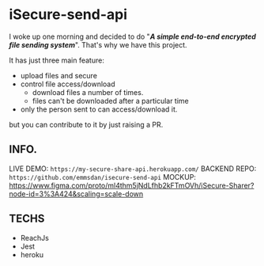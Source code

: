 # iSecure-send-api

I woke up one morning and decided to do "**_A simple end-to-end encrypted file sending system_**". That's why we have this project.

It has just three main feature:

- upload files and secure
- control file access/download
  - download files a number of times.
  - files can't be downloaded after a particular time
- only the person sent to can access/download it.

but you can contribute to it by just raising a PR.

## INFO.

LIVE DEMO: `https://my-secure-share-api.herokuapp.com/`
BACKEND REPO: `https://github.com/emmsdan/isecure-send-api`
MOCKUP: https://www.figma.com/proto/ml4thm5jNdLfhb2kFTmOVh/iSecure-Sharer?node-id=3%3A424&scaling=scale-down

## TECHS

- ReachJs
- Jest
- heroku

